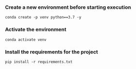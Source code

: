 ### Create a new environment before starting execution
```
conda create -p venv python==3.7 -y
```

### Activate the environment
```
conda activate venv
```

### Install the requirements for the project
```
pip install -r requirements.txt
```
